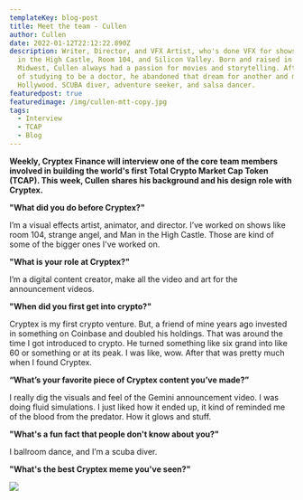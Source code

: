 ```yaml
---
templateKey: blog-post
title: Meet the team - Cullen
author: Cullen
date: 2022-01-12T22:12:22.890Z
description: Writer, Director, and VFX Artist, who's done VFX for shows like Man
  in the High Castle, Room 104, and Silicon Valley. Born and raised in the
  Midwest, Cullen always had a passion for movies and storytelling. After years
  of studying to be a doctor, he abandoned that dream for another and moved to
  Hollywood. SCUBA diver, adventure seeker, and salsa dancer.
featuredpost: true
featuredimage: /img/cullen-mtt-copy.jpg
tags:
  - Interview
  - TCAP
  - Blog
---
```

**Weekly, Cryptex Finance will interview one of the core team members involved in building the world's first Total Crypto Market Cap Token (TCAP). This week, Cullen shares his background and his design role with Cryptex.**

**"What did you do before Cryptex?"**

I’m a visual effects artist, animator, and director. I’ve worked on shows like room 104, strange angel, and Man in the High Castle. Those are kind of some of the bigger ones I've worked on.

**"What is your role at Cryptex?"**

I’m a digital content creator, make all the video and art for the announcement videos.

**"When did you first get into crypto?"**

Cryptex is my first crypto venture. But, a friend of mine years ago invested in something on Coinbase and doubled his holdings. That was around the time I got introduced to crypto. He turned something like six grand into like 60 or something or at its peak. I was like, wow. After that was pretty much when I found Cryptex.

**“What’s your favorite piece of Cryptex content you’ve made?”**

I really dig the visuals and feel of the Gemini announcement video. I was doing fluid simulations. I just liked how it ended up, it kind of reminded me of the blood from the predator. How it glows and stuff.

**"What's a fun fact that people don't know about you?"**

I ballroom dance, and I’m a scuba diver.

**"What's the best Cryptex meme you've seen?"**

![](/img/cullen-meme.png)